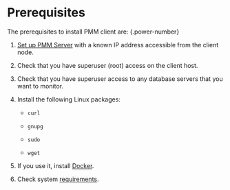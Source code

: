 # Prerequisites

The prerequisites to install PMM client are:
{.power-number}

1. [Set up PMM Server](../server/index.md) with a known IP address accessible from the client node.

2. Check that you have superuser (root) access on the client host. 

3. Check that you have superuser access to any database servers that you want to monitor.

4. Install the following Linux packages: 

    * `curl`

    * `gnupg`

    * `sudo`

    * `wget`

5. If you use it, install [Docker](https://docs.docker.com/get-docker/).

6. Check system [requirements](..//..//plan-pmm-installation/hardware_and_system.md#client-requirements).
